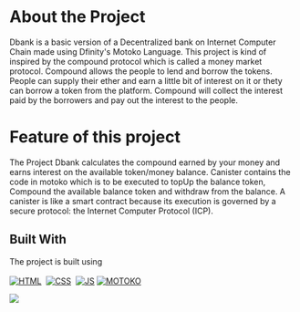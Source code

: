 # About the Project 

Dbank is a basic version of a Decentralized bank on Internet Computer Chain made using Dfinity's Motoko Language. This project is kind of inspired by the compound protocol which is called a money market protocol. Compound allows the people to lend and borrow the tokens. People can supply their ether and earn a little bit of interest on it or thety can borrow a token from the platform. Compound will collect the interest paid by the borrowers and pay out the interest to the people. 

# Feature of this project
The Project Dbank calculates the compound earned by your money and earns interest on the available token/money balance. Canister contains the code in motoko which is to be executed to topUp the balance token, Compound the available balance token and withdraw from the balance. A canister is like a smart contract because its execution is governed by a secure protocol: the Internet Computer Protocol (ICP). 

## Built With
The project is built using<br/><br/>
[![HTML](https://img.shields.io/badge/html5%20-%23E34F26.svg?&style=for-the-badge&logo=html5&logoColor=white)](https://github.com/Vedant-Jayesh-Oza/Dbank-Motoko/search?l=html)&nbsp;
[![CSS](https://img.shields.io/badge/css3%20-%231572B6.svg?&style=for-the-badge&logo=css3&logoColor=white)](https://github.com/Vedant-Jayesh-Oza/Dbank-Motoko/search?l=css)&nbsp;
[![JS](https://img.shields.io/badge/javascript%20-%23323330.svg?&style=for-the-badge&logo=javascript&logoColor=%23F7DF1E)](https://github.com/Vedant-Jayesh-Oza/Dbank-Motoko/search?l=javascript)
[![MOTOKO](https://img.shields.io/badge/motoko%20-%23323330.svg?&style=for-the-badge&logo=motoko&logoColor=%23F7DF1E)](https://github.com/Vedant-Jayesh-Oza/Dbank-Motoko/search?l=motoko)

<img src="https://img.shields.io/badge/Node.js-339933?style=for-the-badge&logo=nodedotjs&logoColor=white&color=green">
